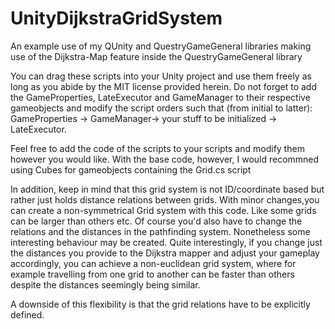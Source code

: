 # UnityDijkstraGridSystem
An example use of my QUnity and QuestryGameGeneral libraries making use of the Dijkstra-Map feature inside the QuestryGameGeneral library

You can drag these scripts into your Unity project and use them freely as long as you abide by the MIT license provided herein. Do not forget to add the GameProperties, LateExecutor and GameManager to their respective gameobjects and modify the script orders such that (from initial to latter): GameProperties -> GameManager-> your stuff to be initialized -> LateExecutor. 

Feel free to add the code of the scripts to your scripts and modify them however you would like. With the base code, however, I would recommned using Cubes for gameobjects containing the Grid.cs script

In addition, keep in mind that this grid system is not ID/coordinate based but rather just holds distance relations between grids. With minor changes,you can create a non-symmetrical Grid system with this code. Like some grids can be larger than others etc. Of course you'd also have to change the relations and the distances in the pathfinding system. Nonetheless some interesting behaviour may be created. Quite interestingly, if you change just the distances you provide to the Dijkstra mapper and adjust your gameplay accordingly, you can achieve a non-euclidean grid system, where for example travelling from one grid to another can be faster than others despite the distances seemingly being similar.

A downside of this flexibility is that the grid relations have to be explicitly defined.
